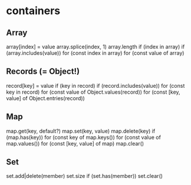 # containers 

## Array

array[index] = value
array.splice(index, 1)
array.length
if (index in array)
if (array.includes(value)) 
for (const index in array)
for (const value of array)

## Records (= Object!)

record[key] = value
if (key in record)
if (record.includes(value)) 
for (const key in record)
for (const value of Object.values(record))
for (const [key, value] of Object.entries(record))

## Map

map.get(key, default?)
map.set(key, value)
map.delete(key)
if (map.has(key))
for (const key of map.keys())
for (const value of map.values())
for (const [key, value] of map)
map.clear()

## Set

set.add|delete(member)
set.size
if (set.has(member))
set.clear()
